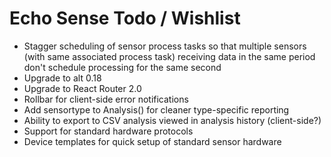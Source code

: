 # Echo Sense Todo / Wishlist

* Stagger scheduling of sensor process tasks so that multiple sensors (with same associated process task) receiving data in the same period don't schedule processing for the same second
* Upgrade to alt 0.18
* Upgrade to React Router 2.0
* Rollbar for client-side error notifications
* Add sensortype to Analysis() for cleaner type-specific reporting
* Ability to export to CSV analysis viewed in analysis history (client-side?)
* Support for standard hardware protocols
* Device templates for quick setup of standard sensor hardware